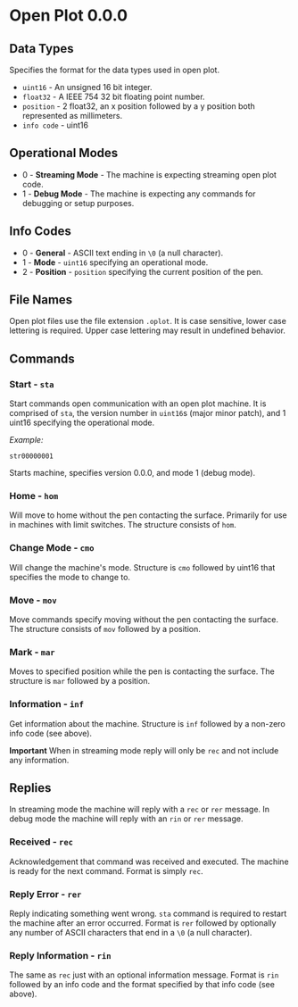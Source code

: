 # Open Plot 0.0.0

## Data Types

Specifies the format for the data types used in open plot.

- `uint16` - An unsigned 16 bit integer.
- `float32` - A IEEE 754 32 bit floating point number.
- `position` - 2 float32, an x position followed by a y position both represented as millimeters.
- `info code` - uint16

## Operational Modes

- 0 - **Streaming Mode** - The machine is expecting streaming open plot code.
- 1 - **Debug Mode** - The machine is expecting any commands for debugging or setup purposes.

## Info Codes

- 0 - **General** - ASCII text ending in `\0` (a null character).
- 1 - **Mode** - `uint16` specifying an operational mode.
- 2 - **Position** - `position` specifying the current position of the pen.

## File Names

Open plot files use the file extension `.oplot`. It is case sensitive, lower case lettering is required. Upper case lettering may result in undefined behavior.

## Commands

### Start - `sta`

Start commands open communication with an open plot machine. It is comprised of `sta`, the version number in `uint16`s (major minor patch), and 1 uint16 specifying the operational mode.

*Example:*
```
str00000001
```
Starts machine, specifies version 0.0.0, and mode 1 (debug mode).

### Home - `hom`

Will move to home without the pen contacting the surface. Primarily for use in machines with limit switches. The structure consists of `hom`.

### Change Mode - `cmo`

Will change the machine's mode. Structure is `cmo` followed by uint16 that specifies the mode to change to.

### Move - `mov`

Move commands specify moving without the pen contacting the surface. The structure consists of `mov` followed by a position.

### Mark - `mar`

Moves to specified position while the pen is contacting the surface. The structure is `mar` followed by a position.

### Information - `inf`

Get information about the machine. Structure is `inf` followed by a non-zero info code (see above).

**Important** When in streaming mode reply will only be `rec` and not include any information.

## Replies

In streaming mode the machine will reply with a `rec` or `rer` message. In debug mode the machine will reply with an `rin` or `rer` message.

### Received - `rec`

Acknowledgement that command was received and executed. The machine is ready for the next command. Format is simply `rec`.

### Reply Error - `rer`

Reply indicating something went wrong. `sta` command is required to restart the machine after an error occurred. Format is `rer` followed by optionally any number of ASCII characters that end in a `\0` (a null character).

### Reply Information - `rin`

The same as `rec` just with an optional information message. Format is `rin` followed by an info code and the format specified by that info code (see above).
